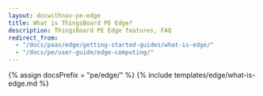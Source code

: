```yaml
---
layout: docwithnav-pe-edge
title: What is ThingsBoard PE Edge?
description: ThingsBoard PE Edge features, FAQ
redirect_from: 
  - "/docs/paas/edge/getting-started-guides/what-is-edge/"
  - "/docs/pe/user-guide/edge-computing/"
---
```


{% assign docsPrefix = "pe/edge/" %}
{% include templates/edge/what-is-edge.md %}